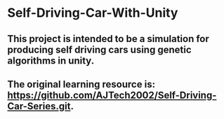 # Self-Driving-Car-With-Unity
## This project is intended to be a simulation for producing self driving cars using genetic algorithms in unity.
## The original learning resource is: https://github.com/AJTech2002/Self-Driving-Car-Series.git.
